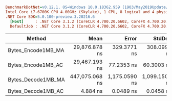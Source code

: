 ``` ini

BenchmarkDotNet=v0.12.1, OS=Windows 10.0.18362.959 (1903/May2019Update/19H1)
Intel Core i7-6700K CPU 4.00GHz (Skylake), 1 CPU, 8 logical and 4 physical cores
.NET Core SDK=5.0.100-preview.3.20216.6
  [Host]     : .NET Core 3.1.2 (CoreCLR 4.700.20.6602, CoreFX 4.700.20.6702), X64 RyuJIT
  DefaultJob : .NET Core 3.1.2 (CoreCLR 4.700.20.6602, CoreFX 4.700.20.6702), X64 RyuJIT


```
|             Method |           Mean |         Error |        StdDev |   Gen 0 |   Gen 1 |   Gen 2 | Allocated |
|------------------- |---------------:|--------------:|--------------:|--------:|--------:|--------:|----------:|
| Bytes_Encode1MB_MA |  29,876.878 ns |   329.3771 ns |   308.0996 ns |       - |       - |       - |         - |
| Bytes_Encode1MB_AC |  29,467.193 ns |    77.2353 ns |    60.3003 ns |       - |       - |       - |         - |
| Bytes_Decode1MB_MA | 447,075.068 ns | 1,175.0590 ns | 1,099.1509 ns | 11.7188 | 11.7188 | 11.7188 | 1048600 B |
| Bytes_Decode1MB_AC |       4.884 ns |     0.0489 ns |     0.0458 ns |       - |       - |       - |         - |
